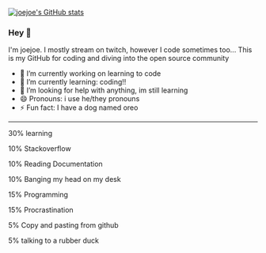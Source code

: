 [![joejoe's GitHub stats](https://github-readme-stats.vercel.app/api?username=joejoe135791)](https://github.com/anuraghazra/github-readme-stats)
### Hey 👋
I'm joejoe. I mostly stream on twitch, however I code sometimes too... This is my GitHub for coding and diving into the open source community


- 🔭 I’m currently working on learning to code
- 🌱 I’m currently learning: coding!!
- 🤔 I’m looking for help with anything, im still learning
- 😄 Pronouns: i use he/they pronouns
- ⚡ Fun fact: I have a dog named oreo

** **

30% learning

10% Stackoverflow

10% Reading Documentation

10% Banging my head on my desk

15% Programming

15% Procrastination

5% Copy and pasting from github

5% talking to a rubber duck
